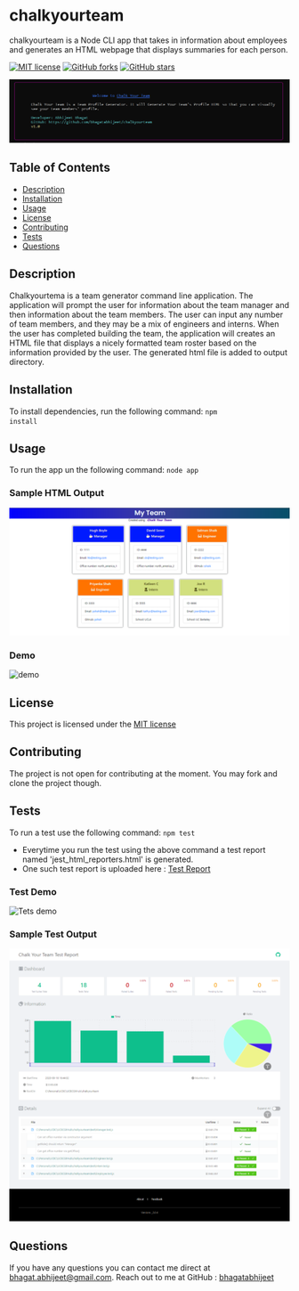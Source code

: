 # chalkyourteam
chalkyourteam is a  Node CLI app that takes in information about employees and generates an HTML webpage that displays summaries for each person.

 [![MIT license](https://img.shields.io/badge/license-MIT-blue.svg)](https://github.com/bhagatabhijeet/chalkyourteam)
 [![GitHub forks](https://img.shields.io/github/forks/bhagatabhijeet/chalkyourteam)](https://github.com/bhagatabhijeet/chalkyourteam/network)
 [![GitHub stars](https://img.shields.io/github/stars/bhagatabhijeet/chalkyourteam)](https://github.com/bhagatabhijeet/chalkyourteam/stargazers)

 ![console](https://github.com/bhagatabhijeet/chalkyourteam/raw/master/projassets/console.png)
 
 
 ## Table of Contents
- [Description](#description)
- [Installation](#installation)
- [Usage](#usage)
- [License](#license)
- [Contributing](#contributing)
- [Tests](#tests) 
- [Questions](#questions)

## Description
Chalkyourtema is a team generator command line application. 
The application will prompt the user for information about the team manager and then information about the team members. 
The user can input any number of team members, and they may be a mix of engineers and interns.  When the user has completed building the team, the application will creates an HTML file that displays a nicely formatted team roster based on the information provided by the user. The generated html file is added to output directory. 
  
## Installation
To install dependencies, run the following command: <code>npm install</code>

## Usage
To run the app un the following command: <code>node app</code>

### Sample HTML Output
![Sample output](https://github.com/bhagatabhijeet/chalkyourteam/raw/master/projassets/output_team_html.png)

### Demo
![demo](https://github.com/bhagatabhijeet/chalkyourteam/raw/master/projassets/demo.gif)


## License
This project is licensed under the [MIT license](https://github.com/bhagatabhijeet/chalkyourteam/blob/master/LICENSE)

## Contributing
The project is not open for contributing at the moment.
You may fork and clone the project though.

## Tests
To run a test use the following command: 
<code>npm test</code>
* Everytime you run the test using the above command a test report named 'jest_html_reporters.html' is generated.
* One such test report is uploaded here : [Test Report](https://bhagatabhijeet.github.io/chalkyourteam/jest_html_reporters.html)

### Test Demo
![Tets demo](https://github.com/bhagatabhijeet/chalkyourteam/raw/master/projassets/test_demo.gif)

### Sample Test Output
 ![Sample Tets output](https://github.com/bhagatabhijeet/chalkyourteam/raw/master/projassets/sample_test_output.png)


## Questions
If you have any questions you can contact me direct at <bhagat.abhijeet@gmail.com>.
    Reach out to me at GitHub : [bhagatabhijeet](https://github.com/bhagatabhijeet)
    
